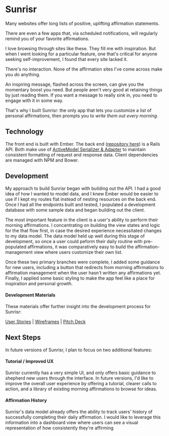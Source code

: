 # Sunrisr

Many websites offer long lists of positive, uplifting affirmation statements.

There are even a few apps that, via scheduled notifications, will regularly remind you of your favorite affirmations.

I love browsing through sites like these. They fill me with inspiration. But when I went looking for a particular feature, one that's critical for anyone seeking self-improvement, I found that every site lacked it.

There's no interaction. None of the affirmation sites I've come across make you _do_ anything.

An inspiring message, flashed across the screen, can give you the momentary boost you need. But people aren't very good at retaining things by just reading them. If you want a message to really sink in, you need to engage with it in some way.

That's why I built Sunrisr: the only app that lets you customize a list of personal affirmations, then prompts you to *write them out every morning.*

## Technology

The front end is built with Ember. The back end ([repository here](https://github.com/kopius/sunrisr-api)) is a Rails API. Both make use of [ActiveModel Serializer \& Adapter](https://github.com/rails-api/active_model_serializers) to maintain consistent formatting of request and response data. Client dependencies are managed with NPM and Bower.

## Development

My approach to build Sunrisr began with building out the API. I had a good idea of how I wanted to model data, and I knew Ember would be easier to use if I kept my routes flat instead of nesting resources on the back end. Once I had all the endpoints built and tested, I populated a development database with some sample data and began building out the client.

The most important feature in the client is a user's ability to perform their morning affirmations. I concentrating on building the view states and logic for the that flow first, in case the desired experience necessitated changes to my data model. The data model held up well during this stage of development, so once a user could peform their daily routine with pre-populated affirmations, it was comparatively easy to build the affirmation-management view where users customize their own list.

Once these two primary branches were complete, I added some guidance for new users, including a button that redirects from morning affirmations to affirmation management when the user hasn't written any affirmations yet. Finally, I applied some basic styling to make the app feel like a place for inspiration and personal growth.

#### Development Materials

These materials offer further insight into the development process for Sunrisr:

[User Stories](documentation/stories.md) | [Wireframes](documentation/wireframes) | [Pitch Deck](https://docs.google.com/presentation/d/1JXCFxPqAxTOI0RgLTNoGPi6L78I-G-uLxZdpLkD7kK0/edit?usp=sharing)

## Next Steps

In future versions of Sunrisr, I plan to focus on two additional features:

#### Tutorial / Improved UX

Sunrisr currently has a very simple UI, and only offers basic guidance to shepherd new users through the interface. In future versions, I'd like to improve the overall user experience by offering a tutorial, clearer calls to action, and a library of existing morning affirmations to browse for ideas.

#### Affirmation History

Sunrisr's data model already offers the ability to track users' history of successfully completing their daily affirmation. I would like to leverage this information into a dashboard view where users can see a visual representation of how consistently they're affirming
